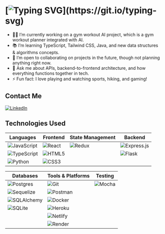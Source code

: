# [![Typing SVG](https://readme-typing-svg.herokuapp.com/?lines=Hello+World%2C+I'm+Jivan!;Building+Code+One+Bug+At+a+Time!)](https://git.io/typing-svg)

- 🏋️‍♂️ I’m currently working on a gym workout AI project, which is a gym workout planner integrated with AI.
- 📚 I’m learning TypeScript, Tailwind CSS, Java, and new data structures & algorithms concepts.
- 🤝 I’m open to collaborating on projects in the future, though not planning anything right now.
- 🔌 Ask me about APIs, backend-to-frontend architecture, and how everything functions together in tech.
- ⚡ Fun fact: I love playing and watching sports, hiking, and gaming!

## Contact Me
[![LinkedIn](https://img.shields.io/badge/linkedin-%230077B5.svg?style=for-the-badge&logo=linkedin&logoColor=white)](https://www.linkedin.com/in/jivan-b-42a571220)

## Technologies Used

| **Languages**      | **Frontend**        | **State Management** | **Backend**           |
|--------------------|---------------------|----------------------|-----------------------|
| ![JavaScript](https://img.shields.io/badge/javascript-%23323330.svg?style=for-the-badge&logo=javascript&logoColor=%23F7DF1E)  | ![React](https://img.shields.io/badge/react-%2320232a.svg?style=for-the-badge&logo=react&logoColor=%2361DAFB)  | ![Redux](https://img.shields.io/badge/redux-%23593d88.svg?style=for-the-badge&logo=redux&logoColor=white)  | ![Express.js](https://img.shields.io/badge/express.js-%23404d59.svg?style=for-the-badge&logo=express&logoColor=%2361DAFB)  |
| ![TypeScript](https://img.shields.io/badge/typescript-%23007ACC.svg?style=for-the-badge&logo=typescript&logoColor=white)   | ![HTML5](https://img.shields.io/badge/html5-%23E34F26.svg?style=for-the-badge&logo=html5&logoColor=white)   |                      | ![Flask](https://img.shields.io/badge/flask-%23000.svg?style=for-the-badge&logo=flask&logoColor=white)   |
| ![Python](https://img.shields.io/badge/python-3670A0?style=for-the-badge&logo=python&logoColor=ffdd54)   | ![CSS3](https://img.shields.io/badge/css3-%231572B6.svg?style=for-the-badge&logo=css3&logoColor=white)   |                      |                       |

| **Databases**     | **Tools & Platforms**      | **Testing**   |
|-------------------|----------------------------|--------------|
| ![Postgres](https://img.shields.io/badge/postgres-%23316192.svg?style=for-the-badge&logo=postgresql&logoColor=white)  | ![Git](https://img.shields.io/badge/git-%23F05033.svg?style=for-the-badge&logo=git&logoColor=white)   | ![Mocha](https://img.shields.io/badge/-mocha-%238D6748?style=for-the-badge&logo=mocha&logoColor=white)  |
| ![Sequelize](https://img.shields.io/badge/Sequelize-52B0E7?style=for-the-badge&logo=Sequelize&logoColor=white)  | ![Postman](https://img.shields.io/badge/Postman-FF6C37?style=for-the-badge&logo=postman&logoColor=white)   |              |
| ![SQLAlchemy](https://img.shields.io/badge/sqlalchemy-%232F2F2F.svg?style=for-the-badge&logo=sqlalchemy&logoColor=white)  | ![Docker](https://img.shields.io/badge/docker-%230db7ed.svg?style=for-the-badge&logo=docker&logoColor=white)  |              |
| ![SQLite](https://img.shields.io/badge/sqlite-%2307405A.svg?style=for-the-badge&logo=sqlite&logoColor=white)  | ![Heroku](https://img.shields.io/badge/heroku-%23430098.svg?style=for-the-badge&logo=heroku&logoColor=white)  |              |
|                   | ![Netlify](https://img.shields.io/badge/netlify-%23000000.svg?style=for-the-badge&logo=netlify&logoColor=white)  |              |
|                   | ![Render](https://img.shields.io/badge/render-%23101F4D.svg?style=for-the-badge&logo=render&logoColor=white)  |              |

